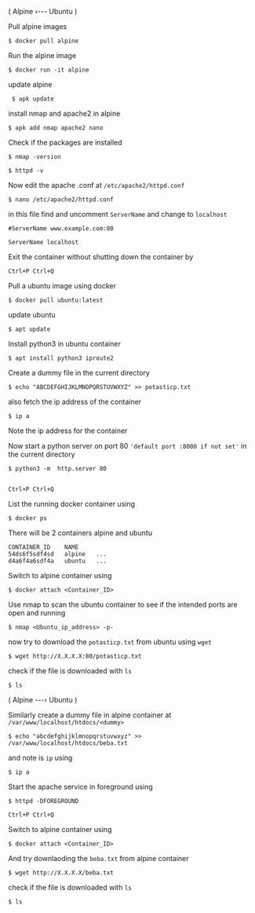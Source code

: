
( Alpine ‹--- Ubuntu )


Pull alpine images

	$ docker pull alpine

Run the alpine image

	$ docker run -it alpine

update alpine

	 $ apk update 

install nmap and apache2 in alpine 

	$ apk add nmap apache2 nano

Check if the packages are installed

	$ nmap -version

	$ httpd -v

Now edit the apache .conf at `/etc/apache2/httpd.conf`

	$ nano /etc/apache2/httpd.conf

in this file find and uncomment  `ServerName` and change to `localhost`

	#ServerName www.example.com:80

	ServerName localhost

Exit the container without shutting down the container by

	Ctrl+P Ctrl+Q

Pull a ubuntu image using docker

	$ docker pull ubuntu:latest

update ubuntu 

	$ apt update

Install python3 in ubuntu container

	$ apt install python3 iproute2

Create a dummy file in the current directory

	$ echo "ABCDEFGHIJKLMNOPQRSTUVWXYZ" >> potasticp.txt

also fetch the ip address of the container

	$ ip a

Note the ip address for the container

Now start a python server on port 80 `'default port :8000 if not set'` in the current directory

	$ python3 -m  http.server 80


	Ctrl+P Ctrl+Q

List the running docker container using

	$ docker ps

There will be 2 containers alpine and ubuntu

	CONTAINER_ID    NAME
	54ds6f5sdf4sd   alpine   ...
	d4a6f4a6sdf4a   ubuntu   ...

Switch to alpine container using

	$ docker attach <Container_ID>

Use nmap to scan the ubuntu container to see if the intended ports are open and running

	$ nmap <Ubuntu_ip_address> -p-

now try to download the `potasticp.txt` from ubuntu using `wget`

	$ wget http://X.X.X.X:80/potasticp.txt

check if the file is downloaded with `ls`

	$ ls

( Alpine ---› Ubuntu )

Similarly create a dummy file in alpine container at `/var/www/localhost/htdocs/<dummy>`

	$ echo "abcdefghijklmnopqrstuvwxyz" >> /var/www/localhost/htdocs/beba.txt

and note is `ip`  using 

	$ ip a

Start the apache service in foreground using

	$ httpd -DFOREGROUND 

	Ctrl+P Ctrl+Q

Switch to alpine container using

	$ docker attach <Container_ID>

And try downlaoding the `beba.txt` from alpine container

	$ wget http://X.X.X.X/beba.txt


check if the file is downloaded with `ls`

	$ ls
